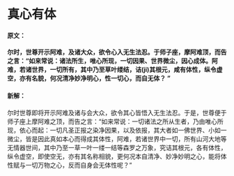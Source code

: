 # 真心有体

#### 原文：

**尔时，世尊开示阿难，及诸大众，欲令心入无生法忍。于师子座，摩阿难顶，而告之言：“如来常说：诸法所生，唯心所现，一切因果、世界微尘，因心成体。阿难，若诸世界，一切所有，其中乃至草叶缕结，诘(ji)其根元，咸有体性，纵令虚空，亦有名貌，何况清净妙净明心，性一切心，而自无体？ ”**

#### 新解：

尔时世尊即将开示阿难及诸与会大众，欲令其心皆悟入无生法忍。于是，世尊便于师子座上摩阿难之顶，而告之言：“如来常说：一切诸法之所从生者，乃由唯心所现，依心而起：一切凡圣正报之染净因果，以及依报，其大者如一佛世界、小如一微尘，皆是因此真如本心而得成其体性，阿难，若诸世界中一切，所有山河大地等无情器世间，其中乃至一草一叶一缕一结等森罗之万象，究诘其根元，各有体性，纵令虚空，即使空无，亦有其名称相貌，更何况本自清净、妙净妙明之心，能将体性赋与一切万物之心，反而自身会无体性呢？”